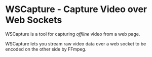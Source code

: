 # WSCapture - Capture Video over Web Sockets

WSCapture is a tool for capturing _offline_ video from a web page.

WSCapture lets you stream raw video data over a web socket to be encoded on the other side by FFmpeg.
